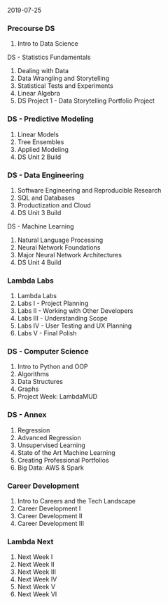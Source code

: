 2019-07-25

### Precourse DS  
1.  Intro to Data Science

DS - Statistics Fundamentals  
1.  Dealing with Data  
2.  Data Wrangling and Storytelling  
3.  Statistical Tests and Experiments  
4.  Linear Algebra  
5.  DS Project 1 - Data Storytelling Portfolio Project  

### DS - Predictive Modeling
1.  Linear Models  
2.  Tree Ensembles  
3.  Applied Modeling  
4.  DS Unit 2 Build  

### DS - Data Engineering
1.  Software Engineering and Reproducible Research  
2.  SQL and Databases  
3.  Productization and Cloud  
4.  DS Unit 3 Build  

DS - Machine Learning  
1.  Natural Language Processing  
2.  Neural Network Foundations  
3.  Major Neural Network Architectures  
4.  DS Unit 4 Build  

### Lambda Labs
1.  Lambda Labs  
2.  Labs I - Project Planning  
3.  Labs II - Working with Other Developers  
4.  Labs III - Understanding Scope  
5.  Labs IV - User Testing and UX Planning  
6.  Labs V - Final Polish  

### DS - Computer Science
1.  Intro to Python and OOP  
2.  Algorithms  
3.  Data Structures  
4.  Graphs  
5.  Project Week: LambdaMUD  

### DS - Annex  
1.  Regression  
2.  Advanced Regression  
3.  Unsupervised Learning  
4.  State of the Art Machine Learning  
5.  Creating Professional Portfolios  
6.  Big Data: AWS & Spark  

### Career Development
1.  Intro to Careers and the Tech Landscape  
2.  Career Development I  
3.  Career Development II  
4.  Career Development III  

### Lambda Next  
1.  Next Week I  
2.  Next Week II  
3.  Next Week III  
4.  Next Week IV  
5.  Next Week V  
6.  Next Week VI  
